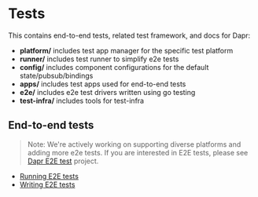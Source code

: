 # Tests

This contains end-to-end tests, related test framework, and docs for Dapr:

* **platform/** includes test app manager for the specific test platform
* **runner/** includes test runner to simplify e2e tests
* **config/** includes component configurations for the default state/pubsub/bindings
* **apps/** includes test apps used for end-to-end tests
* **e2e/** includes e2e test drivers written using go testing
* **test-infra/** includes tools for test-infra

## End-to-end tests

> Note: We're actively working on supporting diverse platforms and adding more e2e tests. If you are interested in E2E tests, please see [Dapr E2E test](https://github.com/orgs/dapr/projects/9) project.

* [Running E2E tests](./docs/running-e2e-test.md)
* [Writing E2E tests](./docs/writing-e2e-test.md)


